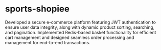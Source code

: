 # sports-shopiee
Developed a secure e-commerce platform featuring JWT authentication to ensure user data integrity, along with dynamic product sorting, searching, and pagination. Implemented Redis-based basket functionality for efficient cart management and designed seamless order processing and management for end-to-end transactions.
